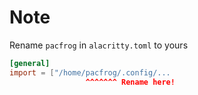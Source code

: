 # Note

Rename `pacfrog` in `alacritty.toml` to yours

```toml
[general]  
import = ["/home/pacfrog/.config/...
                 ^^^^^^^ Rename here!
```

